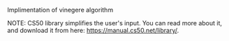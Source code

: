 Implimentation of vinegere algorithm

NOTE: CS50 library simplifies the user's input. You can read more about it, and download it from here: https://manual.cs50.net/library/.
